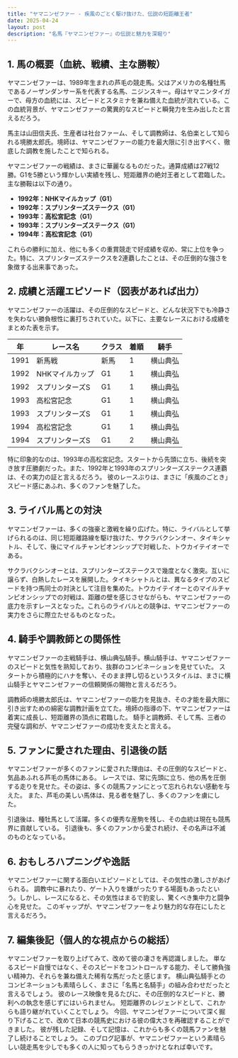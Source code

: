 ```yaml
---
title: "ヤマニンゼファー - 疾風のごとく駆け抜けた、伝説の短距離王者"
date: 2025-04-24
layout: post
description: "名馬『ヤマニンゼファー』の伝説と魅力を深堀り"
---
```


## 1. 馬の概要（血統、戦績、主な勝鞍）

ヤマニンゼファーは、1989年生まれの芦毛の競走馬。父はアメリカの名種牡馬であるノーザンダンサー系を代表する名馬、ニジンスキー。母はヤマニンタイガーで、母方の血統には、スピードとスタミナを兼ね備えた血統が流れている。この血統背景が、ヤマニンゼファーの驚異的なスピードと瞬発力を生み出したと言えるだろう。

馬主は山田信夫氏、生産者は社台ファーム、そして調教師は、名伯楽として知られる境勝太郎氏。境師は、ヤマニンゼファーの能力を最大限に引き出すべく、徹底した調教を施したことで知られる。

ヤマニンゼファーの戦績は、まさに華麗なるものだった。通算成績は27戦12勝。G1を5勝という輝かしい実績を残し、短距離界の絶対王者として君臨した。主な勝鞍は以下の通り。

* **1992年：NHKマイルカップ（G1）**
* **1992年：スプリンターズステークス（G1）**
* **1993年：高松宮記念（G1）**
* **1993年：スプリンターズステークス（G1）**
* **1994年：高松宮記念（G1）**

これらの勝利に加え、他にも多くの重賞競走で好成績を収め、常に上位を争った。特に、スプリンターズステークスを2連覇したことは、その圧倒的な強さを象徴する出来事であった。


## 2. 成績と活躍エピソード（図表があれば出力）

ヤマニンゼファーの活躍は、その圧倒的なスピードと、どんな状況下でも冷静さを失わない勝負根性に裏打ちされていた。以下に、主要なレースにおける成績をまとめた表を示す。

| 年 | レース名             | クラス | 着順 | 騎手       |
|---|----------------------|-------|-----|------------|
| 1991 | 新馬戦             | 新馬   | 1   | 横山典弘   |
| 1992 | NHKマイルカップ     | G1    | 1   | 横山典弘   |
| 1992 | スプリンターズS    | G1    | 1   | 横山典弘   |
| 1993 | 高松宮記念         | G1    | 1   | 横山典弘   |
| 1993 | スプリンターズS    | G1    | 1   | 横山典弘   |
| 1994 | 高松宮記念         | G1    | 1   | 横山典弘   |
| 1994 | スプリンターズS    | G1    | 2   | 横山典弘   |


特に印象的なのは、1993年の高松宮記念。スタートから先頭に立ち、後続を突き放す圧勝劇だった。また、1992年と1993年のスプリンターズステークス連覇は、その実力の証と言えるだろう。  彼のレースぶりは、まさに「疾風のごとき」スピード感にあふれ、多くのファンを魅了した。


## 3. ライバル馬との対決

ヤマニンゼファーは、多くの強豪と激戦を繰り広げた。特に、ライバルとして挙げられるのは、同じ短距離路線を駆け抜けた、サクラバクシンオー、タイキシャトル、そして、後にマイルチャンピオンシップで対戦した、トウカイテイオーである。

サクラバクシンオーとは、スプリンターズステークスで幾度となく激突。互いに譲らず、白熱したレースを展開した。タイキシャトルとは、異なるタイプのスピードを持つ馬同士の対決として注目を集めた。トウカイテイオーとのマイルチャンピオンシップでの対戦は、距離の壁を感じさせながらも、ヤマニンゼファーの底力を示すレースとなった。これらのライバルとの競争は、ヤマニンゼファーの実力をさらに際立たせるものとなった。


## 4. 騎手や調教師との関係性

ヤマニンゼファーの主戦騎手は、横山典弘騎手。横山騎手は、ヤマニンゼファーのスピードと気性を熟知しており、抜群のコンビネーションを見せていた。  スタートから積極的にハナを奪い、そのまま押し切るというスタイルは、まさに横山騎手とヤマニンゼファーの信頼関係の賜物と言えるだろう。

調教師の境勝太郎氏は、ヤマニンゼファーの能力を見抜き、その才能を最大限に引き出すための綿密な調教計画を立てた。境師の指導の下、ヤマニンゼファーは着実に成長し、短距離界の頂点に君臨した。  騎手と調教師、そして馬、三者の完璧な調和が、ヤマニンゼファーの成功を支えたと言える。


## 5. ファンに愛された理由、引退後の話

ヤマニンゼファーが多くのファンに愛された理由は、その圧倒的なスピードと、気品あふれる芦毛の馬体にある。  レースでは、常に先頭に立ち、他の馬を圧倒する走りを見せた。その姿は、多くの競馬ファンにとって忘れられない感動を与えた。  また、芦毛の美しい馬体は、見る者を魅了し、多くのファンを虜にした。

引退後は、種牡馬として活躍。多くの優秀な産駒を残し、その血統は現在も競馬界に貢献している。  引退後も、多くのファンから愛され続け、その名声は不滅のものとなっている。


## 6. おもしろハプニングや逸話

ヤマニンゼファーに関する面白いエピソードとしては、その気性の激しさがあげられる。  調教中に暴れたり、ゲート入りを嫌がったりする場面もあったという。しかし、レースになると、その気性はまるで豹変し、驚くべき集中力と闘争心を見せた。  このギャップが、ヤマニンゼファーをより魅力的な存在にしたと言えるだろう。


## 7. 編集後記（個人的な視点からの総括）

ヤマニンゼファーを取り上げてみて、改めて彼の凄さを再認識しました。  単なるスピード自慢ではなく、そのスピードをコントロールする能力、そして勝負強い精神力、それらを兼ね備えた稀有な馬だったと感じます。  横山典弘騎手とのコンビネーションも素晴らしく、まさに「名馬と名騎手」の組み合わせだったと言えるでしょう。  彼のレース映像を見るたびに、その圧倒的なスピードと、勝利への執念を感じずにはいられません。  短距離界のレジェンドとして、これからも語り継がれていくことでしょう。  今回、ヤマニンゼファーについて深く掘り下げることで、改めて日本の競馬史における彼の偉大さを再確認することができました。  彼が残した記録、そして記憶は、これからも多くの競馬ファンを魅了し続けることでしょう。  このブログ記事が、ヤマニンゼファーという素晴らしい競走馬を少しでも多くの人に知ってもらうきっかけとなれば幸いです。
